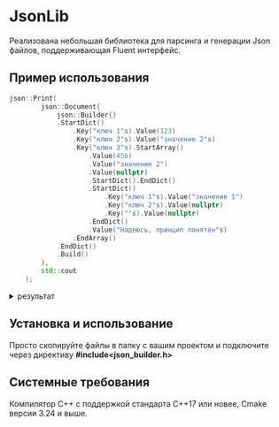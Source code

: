 # JsonLib
Реализована небольшая библиотека для парсинга и генерации Json файлов, поддерживающая Fluent интерфейс.

## Пример использования
``` c++
json::Print(
        json::Document{
            json::Builder{}
            .StartDict()
                .Key("ключ 1"s).Value(123)
                .Key("ключ 2"s).Value("значение 2"s)
                .Key("ключ 3"s).StartArray()
                    .Value(456)
                    .Value("значение 2")
                    .Value(nullptr)
                    .StartDict().EndDict()
                    .StartDict()
                        .Key("ключ 1"s).Value("значение 1")
                        .Key("ключ 2"s).Value(nullptr)
                        .Key(""s).Value(nullptr)
                    .EndDict()
                    .Value("Надеюсь, принцип понятен"s)
                .EndArray()
            .EndDict()
            .Build()
        },
        std::cout
    );
```
<details> <summary> результат </summary>

``` json
{
    "ключ 1": 123,
    "ключ 2": "значение 2",
    "ключ 3": [
        456,
        "значение 2",
        null,
        {

        },
        {
            "": null,
            "ключ 1": "значение 1",
            "ключ 2": null
        },
        "Надеюсь, принцип понятен"
    ]
}
```
</details>

## Установка и использование
Просто скопируйте файлы в папку с вашим проектом и подключите через директиву **#include<json_builder.h>**

## Системные требования
Компилятор С++ с поддержкой стандарта C++17 или новее, Cmake версии 3.24 и выше.
